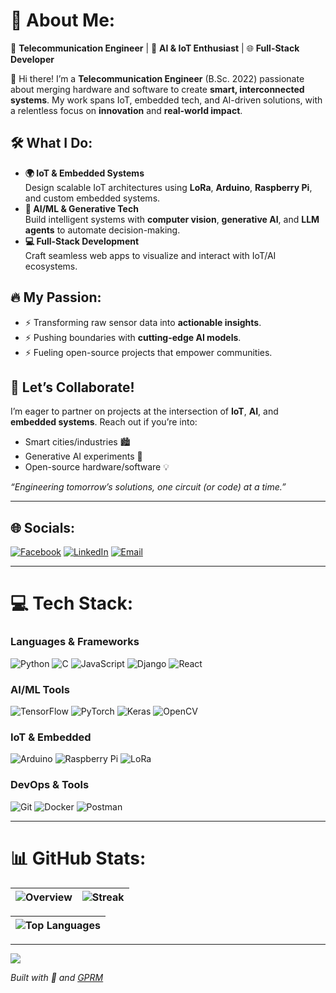 # 💫 About Me:
🔌 **Telecommunication Engineer** | 🧠 **AI & IoT Enthusiast** | 🌐 **Full-Stack Developer**  

👋 Hi there! I’m a **Telecommunication Engineer** (B.Sc. 2022) passionate about merging hardware and software to create **smart, interconnected systems**. My work spans IoT, embedded tech, and AI-driven solutions, with a relentless focus on **innovation** and **real-world impact**.  

## 🛠️ What I Do:
- **🌍 IoT & Embedded Systems**  
  Design scalable IoT architectures using **LoRa**, **Arduino**, **Raspberry Pi**, and custom embedded systems.  
- **🤖 AI/ML & Generative Tech**  
  Build intelligent systems with **computer vision**, **generative AI**, and **LLM agents** to automate decision-making.  
- **💻 Full-Stack Development**  
  Craft seamless web apps to visualize and interact with IoT/AI ecosystems.  

## 🔥 My Passion:
- ⚡ Transforming raw sensor data into **actionable insights**.  
- ⚡ Pushing boundaries with **cutting-edge AI models**.  
- ⚡ Fueling open-source projects that empower communities.  

## 🚀 Let’s Collaborate!  
I’m eager to partner on projects at the intersection of **IoT**, **AI**, and **embedded systems**. Reach out if you’re into:  
- Smart cities/industries 🏙️  
- Generative AI experiments 🎨  
- Open-source hardware/software 💡  

*“Engineering tomorrow’s solutions, one circuit (or code) at a time.”*  

---

## 🌐 Socials:
[![Facebook](https://img.shields.io/badge/Facebook-%231877F2.svg?logo=Facebook&logoColor=white)](https://facebook.com/heb.chhaibi)
[![LinkedIn](https://img.shields.io/badge/LinkedIn-%230077B5.svg?logo=linkedin&logoColor=white)](https://linkedin.com/in/iheb-chhaibi)
[![Email](https://img.shields.io/badge/Email-D14836?logo=gmail&logoColor=white)](mailto:iheb.chhaibi@ept.ucar.tn)

---

# 💻 Tech Stack:
### **Languages & Frameworks**
![Python](https://img.shields.io/badge/python-3670A0?style=for-the-badge&logo=python&logoColor=ffdd54)
![C](https://img.shields.io/badge/c-%2300599C.svg?style=for-the-badge&logo=c&logoColor=white)
![JavaScript](https://img.shields.io/badge/javascript-%23323330.svg?style=for-the-badge&logo=javascript&logoColor=%23F7DF1E)
![Django](https://img.shields.io/badge/django-%23092E20.svg?style=for-the-badge&logo=django&logoColor=white)
![React](https://img.shields.io/badge/react-%2320232a.svg?style=for-the-badge&logo=react&logoColor=%2361DAFB)

### **AI/ML Tools**
![TensorFlow](https://img.shields.io/badge/TensorFlow-%23FF6F00.svg?style=for-the-badge&logo=TensorFlow&logoColor=white)
![PyTorch](https://img.shields.io/badge/PyTorch-%23EE4C2C.svg?style=for-the-badge&logo=PyTorch&logoColor=white)
![Keras](https://img.shields.io/badge/Keras-%23D00000.svg?style=for-the-badge&logo=Keras&logoColor=white)
![OpenCV](https://img.shields.io/badge/OpenCV-27338e?style=for-the-badge&logo=OpenCV&logoColor=white)

### **IoT & Embedded**
![Arduino](https://img.shields.io/badge/-Arduino-00979D?style=for-the-badge&logo=Arduino&logoColor=white)
![Raspberry Pi](https://img.shields.io/badge/-RPi-C51A4A?style=for-the-badge&logo=Raspberry-Pi)
![LoRa](https://img.shields.io/badge/LoRa-7B42BC?style=for-the-badge&logo=Lora&logoColor=white)

### **DevOps & Tools**
![Git](https://img.shields.io/badge/git-%23F05033.svg?style=for-the-badge&logo=git&logoColor=white)
![Docker](https://img.shields.io/badge/docker-%230db7ed.svg?style=for-the-badge&logo=docker&logoColor=white)
![Postman](https://img.shields.io/badge/Postman-FF6C37?style=for-the-badge&logo=postman&logoColor=white)

---

# 📊 GitHub Stats:
| ![Overview](https://github-readme-stats.vercel.app/api?username=Iheb-Chhaibi&theme=tokyonight&hide_border=true&include_all_commits=true&count_private=true) | ![Streak](https://github-readme-streak-stats.herokuapp.com/?user=Iheb-Chhaibi&theme=tokyonight&hide_border=true) |
|--------------------------------------------------------------------------------------------------------------------------------------------------------------|------------------------------------------------------------------------------------------------------------------|

| ![Top Languages](https://github-readme-stats.vercel.app/api/top-langs/?username=Iheb-Chhaibi&theme=tokyonight&hide_border=true&layout=compact&langs_count=8) |
|---------------------------------------------------------------------------------------------------------------------------------------------------------------|

---

[![](https://visitcount.itsvg.in/api?id=Iheb-Chhaibi&label=Profile%20Views&color=6)](https://visitcount.itsvg.in)

*Built with 🖤 and [GPRM](https://gprm.itsvg.in)*
